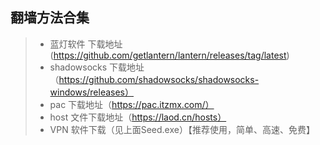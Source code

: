 **翻墙方法合集**
-----------
>+  蓝灯软件 下载地址 (https://github.com/getlantern/lantern/releases/tag/latest)
>+  shadowsocks 下载地址（https://github.com/shadowsocks/shadowsocks-windows/releases）
>+  pac 下载地址（https://pac.itzmx.com/）
>+  host 文件下载地址（https://laod.cn/hosts）
>+  VPN 软件下载（见上面Seed.exe）【推荐使用，简单、高速、免费】
